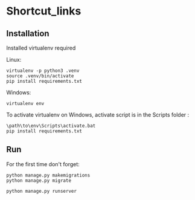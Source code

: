 # Shortcut_links

## Installation

Installed virtualenv required

Linux:
```angular2
virtualenv -p python3 .venv
source .venv/bin/activate
pip install requirements.txt
```

Windows:
```angular2
virtualenv env
```
To activate virtualenv on Windows, activate script is in the Scripts folder :
```
\path\to\env\Scripts\activate.bat
pip install requirements.txt
```


## Run

For the first time don't forget:
```
python manage.py makemigrations
python manage.py migrate
```

```angular2
python manage.py runserver
```

